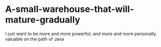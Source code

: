 # A-small-warehouse-that-will-mature-gradually
I just want to be more and more powerful, and more and more personally valuable on the path of Java

